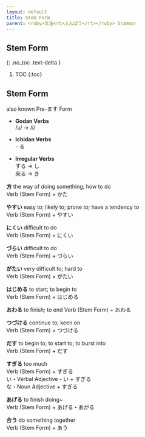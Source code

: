 ```yaml
---
layout: default
title: Stem Form
parent: <ruby>文法<rt>ぶんぽう</rt></ruby> Grammar
---
```


## Stem Form
{: .no_toc .text-delta }

1. TOC
{:toc}

## Stem Form
also known Pre-ます Form

- **Godan Verbs**  
/u/ → /i/

- **Ichidan Verbs**  
\- る

- **Irregular Verbs**  
する → し  
来る → き

**方** the way of doing something; how to do  
Verb (Stem Form) + かた

**やすい** easy to; likely to; prone to; have a tendency to  
Verb (Stem Form) + やすい

**にくい** difficult to do  
Verb (Stem Form) + にくい

**づらい** difficult to do  
Verb (Stem Form) + づらい

**がたい** very difficult to; hard to  
Verb (Stem Form) + がたい

**はじめる** to start; to begin to  
Verb (Stem Form) + はじめる

**おわる** to finish; to end
Verb (Stem Form) + おわる

**つづける** continue to; keen on  
Verb (Stem Form) + つづける

**だす** to begin to; to start to; to burst into  
Verb (Stem Form) + だす

**すぎる** too much  
Verb (Stem Form) + すぎる  
い・Verbal Adjective - い + すぎる  
な・Noun Adjective + すぎる  

**あげる** to finish doing~  
Verb (Stem Form) +  あげる・あがる

**合う** do something together  
Verb (Stem Form) + あう
